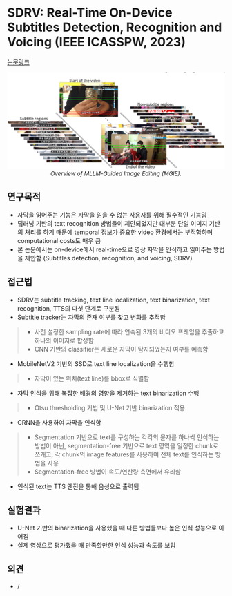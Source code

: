 # SDRV: Real-Time On-Device Subtitles Detection, Recognition and Voicing (IEEE ICASSPW, 2023)

[논문링크](https://ieeexplore.ieee.org/abstract/document/10192952)

<p align="center">
    <img width="700" alt='fig1' src="./img/20_08_01.png?raw=true"></br>
    <em><font size=2>Overview of MLLM-Guided Image Editing (MGIE).</font></em>
</p>

## 연구목적
- 자막을 읽어주는 기능은 자막을 읽을 수 없는 사용자를 위해 필수적인 기능임
- 딥러닝 기반의 text recognition 방법들이 제안되었지만 대부분 단일 이미지 기반의 처리를 하기 때문에 temporal 정보가 중요한 video 환경에서는 부적합하며 computational costs도 매우 큼
- 본 논문에서는 on-device에서 real-time으로 영상 자막을 인식하고 읽어주는 방법을 제안함 (Subtitles detection, recognition, and voicing, SDRV)

## 접근법
- SDRV는 subtitle tracking, text line localization, text binarization, text recognition, TTS의 다섯 단계로 구분됨
- Subtitle tracker는 자막의 존재 여부를 찾고 변화를 추적함
> - 사전 설정한 sampling rate에 따라 연속된 3개의 비디오 프레임을 추출하고 하나의 이미지로 합성함
> - CNN 기반의 classifier는 새로운 자막이 탐지되었는지 여부를 예측함
- MobileNetV2 기반의 SSD로 text line localization을 수행함
> - 자막이 있는 위치(text line)를 bbox로 식별함
- 자막 인식을 위해 복잡한 배경의 영향을 제거하는 text binarization 수행
> - Otsu thresholding 기법 및 U-Net 기반 binarization 적용
- CRNN을 사용하여 자막을 인식함
> - Segmentation 기반으로 text를 구성하는 각각의 문자를 하나씩 인식하는 방법이 아닌, segmentation-free 기반으로 text 영역을 일정한 chunk로 쪼개고, 각 chunk의 image features를 사용하여 전체 text를 인식하는 방법을 사용
> - Segmentation-free 방법이 속도/연산량 측면에서 유리함
- 인식된 text는 TTS 엔진을 통해 음성으로 출력됨

## 실험결과
- U-Net 기반의 binarization을 사용했을 때 다른 방법들보다 높은 인식 성능으로 이어짐
- 실제 영상으로 평가했을 때 만족할만한 인식 성능과 속도를 보임

## 의견
- /